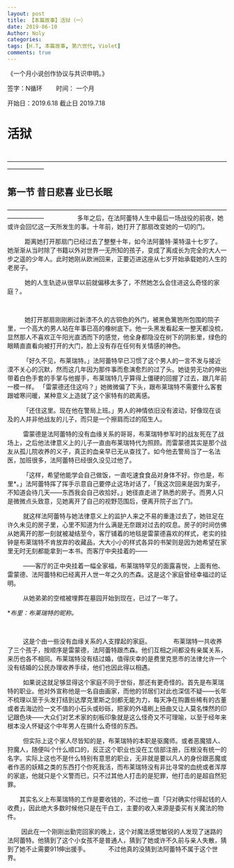 ```yaml
---
layout: post
title: 【本篇故事】活狱（一）
date: 2019-06-10
Author: Noly
categories: 
tags: [H.T, 本篇故事, 第六世代, Violet]
comments: true
---
```


《一个月小说创作协议与共识申明。》

签字：N循环        时间： 一个月 

开始日：2019.6.18		截止日 2019.7.18
&ensp;
&ensp;
&ensp;
&ensp;
&ensp;
&ensp;
&ensp;
&ensp;
&ensp;
&ensp;
# **活狱**
&ensp;
&ensp;
&ensp;
——————————————————————————————————————————
## 第一节 **昔日悲喜 业已长眠**
——————————————————————————————————————————
&ensp;
 &ensp;
&ensp;
&emsp; &emsp;  多年之后，在法阿蕾特人生中最后一场战役的前夜，她或许会回忆这一天所发生的事。十年前，她打开了那扇改变她的一切的门。

&emsp; &emsp;  距离她打开那扇门已经过去了整整十年，如今法阿蕾特·莱特温十七岁了。她渐渐从当时除了书籍以外对世界一无所知的孩子，变成了离成长为完全的大人一步之遥的少年人。此时她刚从欧洲回来，正要迈进这座从七岁开始承载她的人生的老房子。

&emsp; &emsp;  她的人生轨迹从很早以前就偏移太多了，不然她怎么会住进这么奇怪的家庭？。

&ensp;
&ensp;

&emsp; &emsp;  她打开那扇刚刚刷过新漆不久的古铜色的外门，被黑色篱笆所包围的院子里，一个高大的男人站在年事已高的橡树底下。他一头黑发看起来一整天都没梳，显然那人不喜欢正午阳光直洒而下的感觉，他全身都隐没在树下的阴影里，绿色的眼睛直直看向被打开的大门，脸上没有存在任何有关情感的神色。

&emsp; &emsp; 「好久不见，布莱瑞特。」法阿蕾特早已习惯了这个男人的一言不发与接近漠不关心的沉默，然而这几年因为那件事而愈演愈烈的过了头。她徒劳无功的伸出带着白色手套的手掌与他握手，布莱瑞特几乎算得上僵硬的回握了过去，跟几年前一模一样。 「雷蒙德还住这吗？」她微微偏了下头，跟布莱瑞特不需要什么客套跟嘘寒问暖，某种意义上造就了这个家特有的疏离感。
	
&emsp; &emsp;  「还住这里。现在他在警局上班。」男人的神情依旧没有波动，好像现在谈及的人并非他战友的儿子，而只是一个擦肩而过的陌生人。
	
&emsp; &emsp; 雷蒙德是法阿蕾特的没有血缘关系的哥哥，布莱瑞特参军时的战友死在了战场上，之后他法律意义上的儿子一直由布莱瑞特代为照顾。而雷蒙德其实是那个战友从孤儿院收养的义子，真正的血亲早已无从查找了。如今他去警局当了一名法医，加班很多，法阿蕾特已经很久没见过他了。
	
&emsp; &emsp; 「这样，希望他能学会自己做饭，一直吃速食食品对身体不好。你也是，布里*。」法阿蕾特挥了挥手示意自己要停止这场对话了，「我这次回来是因为案子，不知道会待几天——东西我会自己收拾好。」她径直走进了熟悉的房子。而男人只是微微点头致意，见她离开了自己的视野范围后，便离开院子出了门。
	
&emsp; &emsp; 就这样法阿蕾特与她法律意义上的监护人来之不易的重逢过去了，她驻足在许久未见的房子里，心里不知道为什么满是无奈跟对过去的叹息。房子的时间仿佛从她离开的那一刻就被凝结至今，客厅铺着的地毯是雷蒙德喜欢的样式，老实的挂钟是布莱瑞特不肯放弃的收藏品，大大小小的样式各异的书架则是因为她希望在家里无时无刻都能拿到一本书。而客厅中央挂着的——
	
&emsp; &emsp; ——客厅的正中央挂着一幅全家福，布莱瑞特罕见的面露喜悦，上面有他、雷蒙德、法阿蕾特和已经离开人世一年之久的杰森。这是这个家庭曾经幸福过的证明。
	
&emsp; &emsp; 从她弟弟的空棺被埋葬在墓园开始到现在，已过了一年了。
	
**布里：布莱瑞特的昵称。*

&ensp;
&ensp;
&ensp;
&ensp;	

&emsp; &emsp; 这是个由一些没有血缘关系的人支撑起的家庭。
	  
&emsp; &emsp; 布莱瑞特一共收养了三个孩子，按顺序是雷蒙德，法阿蕾特跟杰森。他们互相之间都没有亲属关系，来历也各不相同。布莱瑞特没有结过婚，值得庆幸的是费里克思市的法律允许一个没有结婚的公民办理收养手续，他们也因此得以相遇。
	
&emsp; &emsp; 如果说这就足够显得这个家庭不同于世俗，那还有更奇怪的。首先是布莱瑞特的职业。他对外宣称他是一名自由画家，而他的邻居们对此也深信不疑——长年不梳理以至于头发打结到达摩克里斯之剑都无能为力，每天净在购置些稀有的古董或者去海边捡一文不值的小石头或砂砾，把家的外墙刷上扭曲又让人莫名悚然的印记跟色块——大众们对艺术家的刻板印象就是这么怪奇又不可理喻，以至于经年来根本没人怀疑这个中年男人在搞什么奇怪的东西。
	
&emsp; &emsp; 但实际上这个家人尽皆知的是，布莱瑞特的本职是驱魔师。或者恶魔猎人、狩魔人，随便叫个什么顺口的，反正这个职业也没在工信部注册，压根没有统一的名字。实际上这也不是什么特别有意思的职业，无非就是要以凡人的身份跟恶魔或者作恶的妖精之类的东西打个你死我活，而布莱瑞特没有非比寻常的血统或者浑厚的家底，他就只是个义警而已，只不过其他人打击的是犯罪，他打击的是超自然犯罪。
	
&emsp;&emsp;其实名义上布莱瑞特的工作是要收钱的，不过他一直「只对确实付得起钱的人收费」，因此绝大多数时候他只是在干白工，主要的收入来源是委买有关魔法的物件。
	
&emsp;&emsp; 因此在一个刚刚出勤完回家的晚上，这个对魔法感觉敏锐的人发现了迷路的法阿蕾特。他猜到了这个小女孩不是普通人，猜到了她或许不久前与亲人失散，猜到了她不止需要911伸出援手。
	  
&emsp;&emsp;不过他真的没猜到法阿蕾特不属于这个世界。
	
	

